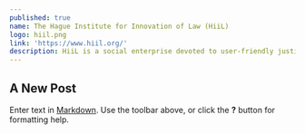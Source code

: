 ```yaml
---
published: true
name: The Hague Institute for Innovation of Law (HiiL)
logo: hiil.png
link: 'https://www.hiil.org/'
description: HiiL is a social enterprise devoted to user-friendly justice. That means justice that is easy to access, easy to understand, and effective. We will ensure that by 2030, 150 million people will be able to prevent or resolve their most pressing justice problems. We do this by stimulating innovation and scaling what works best. We are friendly rebels focused on concrete improvements in the lives of people. Data and evidence is central in all that we do.
---
```


## A New Post

Enter text in [Markdown](http://daringfireball.net/projects/markdown/). Use the toolbar above, or click the **?** button for formatting help.
